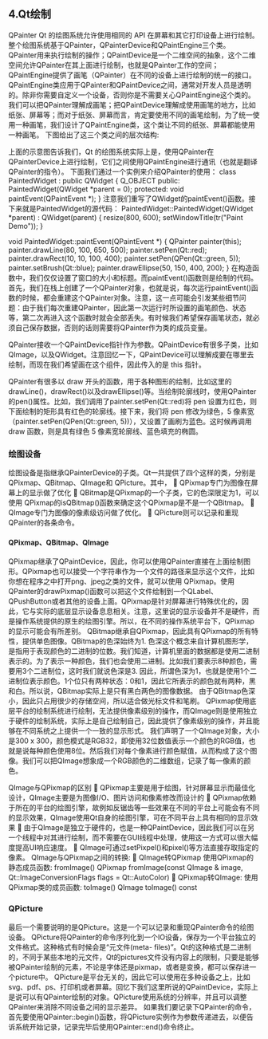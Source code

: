 ## 4.Qt绘制


QPainter
Qt 的绘图系统允许使用相同的 API 在屏幕和其它打印设备上进行绘制。整个绘图系统基于QPainter，QPainterDevice和QPaintEngine三个类。
QPainter用来执行绘制的操作；QPaintDevice是一个二维空间的抽象，这个二维空间允许QPainter在其上面进行绘制，也就是QPainter工作的空间；QPaintEngine提供了画笔（QPainter）在不同的设备上进行绘制的统一的接口。QPaintEngine类应用于QPainter和QPaintDevice之间，通常对开发人员是透明的。除非你需要自定义一个设备，否则你是不需要关心QPaintEngine这个类的。我们可以把QPainter理解成画笔；把QPaintDevice理解成使用画笔的地方，比如纸张、屏幕等；而对于纸张、屏幕而言，肯定要使用不同的画笔绘制，为了统一使用一种画笔，我们设计了QPaintEngine类，这个类让不同的纸张、屏幕都能使用一种画笔。
下图给出了这三个类之间的层次结构:
 
上面的示意图告诉我们，Qt 的绘图系统实际上是，使用QPainter在QPainterDevice上进行绘制，它们之间使用QPaintEngine进行通讯（也就是翻译QPainter的指令）。
下面我们通过一个实例来介绍QPainter的使用：
class PaintedWidget : public QWidget
{
    Q_OBJECT
public:
    PaintedWidget(QWidget *parent = 0);
protected:
    void paintEvent(QPaintEvent *);
}
注意我们重写了QWidget的paintEvent()函数。接下来就是PaintedWidget的源代码：
PaintedWidget::PaintedWidget(QWidget *parent) :
    QWidget(parent)
{
    resize(800, 600);
    setWindowTitle(tr("Paint Demo"));
}

void PaintedWidget::paintEvent(QPaintEvent *)
{
    QPainter painter(this);
    painter.drawLine(80, 100, 650, 500);
    painter.setPen(Qt::red);
    painter.drawRect(10, 10, 100, 400);
    painter.setPen(QPen(Qt::green, 5));
    painter.setBrush(Qt::blue);
    painter.drawEllipse(50, 150, 400, 200);
}
在构造函数中，我们仅仅设置了窗口的大小和标题。而paintEvent()函数则是绘制的代码。首先，我们在栈上创建了一个QPainter对象，也就是说，每次运行paintEvent()函数的时候，都会重建这个QPainter对象。注意，这一点可能会引发某些细节问题：由于我们每次重建QPainter，因此第一次运行时所设置的画笔颜色、状态等，第二次再进入这个函数时就会全部丢失。有时候我们希望保存画笔状态，就必须自己保存数据，否则的话则需要将QPainter作为类的成员变量。

QPainter接收一个QPaintDevice指针作为参数。QPaintDevice有很多子类，比如QImage，以及QWidget。注意回忆一下，QPaintDevice可以理解成要在哪里去绘制，而现在我们希望画在这个组件，因此传入的是 this 指针。

QPainter有很多以 draw 开头的函数，用于各种图形的绘制，比如这里的drawLine()，drawRect()以及drawEllipse()等。当绘制轮廓线时，使用QPainter的pen()属性。比如，我们调用了painter.setPen(Qt::red)将 pen 设置为红色，则下面绘制的矩形具有红色的轮廓线。接下来，我们将 pen 修改为绿色，5 像素宽（painter.setPen(QPen(Qt::green, 5))），又设置了画刷为蓝色。这时候再调用 draw 函数，则是具有绿色 5 像素宽轮廓线、蓝色填充的椭圆。

### 绘图设备
绘图设备是指继承QPainterDevice的子类。Qt一共提供了四个这样的类，分别是QPixmap、QBitmap、QImage和 QPicture。其中，
	QPixmap专门为图像在屏幕上的显示做了优化
	QBitmap是QPixmap的一个子类，它的色深限定为1，可以使用 QPixmap的isQBitmap()函数来确定这个QPixmap是不是一个QBitmap。
	QImage专门为图像的像素级访问做了优化。 
	QPicture则可以记录和重现QPainter的各条命令。

#### QPixmap、QBitmap、QImage
QPixmap继承了QPaintDevice，因此，你可以使用QPainter直接在上面绘制图形。QPixmap也可以接受一个字符串作为一个文件的路径来显示这个文件，比如你想在程序之中打开png、jpeg之类的文件，就可以使用 QPixmap。使用QPainter的drawPixmap()函数可以把这个文件绘制到一个QLabel、QPushButton或者其他的设备上面。QPixmap是针对屏幕进行特殊优化的，因此，它与实际的底层显示设备息息相关。注意，这里说的显示设备并不是硬件，而是操作系统提供的原生的绘图引擎。所以，在不同的操作系统平台下，QPixmap的显示可能会有所差别。
QBitmap继承自QPixmap，因此具有QPixmap的所有特性，提供单色图像。QBitmap的色深始终为1. 色深这个概念来自计算机图形学，是指用于表现颜色的二进制的位数。我们知道，计算机里面的数据都是使用二进制表示的。为了表示一种颜色，我们也会使用二进制。比如我们要表示8种颜色，需要用3个二进制位，这时我们就说色深是3. 因此，所谓色深为1，也就是使用1个二进制位表示颜色。1个位只有两种状态：0和1，因此它所表示的颜色就有两种，黑和白。所以说，QBitmap实际上是只有黑白两色的图像数据。
由于QBitmap色深小，因此只占用很少的存储空间，所以适合做光标文件和笔刷。
QPixmap使用底层平台的绘制系统进行绘制，无法提供像素级别的操作，而QImage则是使用独立于硬件的绘制系统，实际上是自己绘制自己，因此提供了像素级别的操作，并且能够在不同系统之上提供一个一致的显示形式。
我们声明了一个QImage对象，大小是300 x 300，颜色模式是RGB32，即使用32位数值表示一个颜色的RGB值，也就是说每种颜色使用8位。然后我们对每个像素进行颜色赋值，从而构成了这个图像。我们可以把QImage想象成一个RGB颜色的二维数组，记录了每一像素的颜色。


QImage与QPixmap的区别
	QPixmap主要是用于绘图，针对屏幕显示而最佳化设计，QImage主要是为图像I/O、图片访问和像素修改而设计的
	QPixmap依赖于所在的平台的绘图引擎，故例如反锯齿等一些效果在不同的平台上可能会有不同的显示效果，QImage使用Qt自身的绘图引擎，可在不同平台上具有相同的显示效果
	由于QImage是独立于硬件的，也是一种QPaintDevice，因此我们可以在另一个线程中对其进行绘制，而不需要在GUI线程中处理，使用这一方式可以很大幅度提高UI响应速度。
	QImage可通过setPixpel()和pixel()等方法直接存取指定的像素。
QImage与QPixmap之间的转换:
	QImage转QPixmap
使用QPixmap的静态成员函数: fromImage()
QPixmap	fromImage(const QImage & image, 
Qt::ImageConversionFlags flags = Qt::AutoColor)
	QPixmap转QImage:
使用QPixmap类的成员函数: toImage()
QImage toImage() const


### QPicture
最后一个需要说明的是QPicture。这是一个可以记录和重现QPainter命令的绘图设备。 QPicture将QPainter的命令序列化到一个IO设备，保存为一个平台独立的文件格式。这种格式有时候会是“元文件(meta- files)”。Qt的这种格式是二进制的，不同于某些本地的元文件，Qt的pictures文件没有内容上的限制，只要是能够被QPainter绘制的元素，不论是字体还是pixmap，或者是变换，都可以保存进一个picture中。
QPicture是平台无关的，因此它可以使用在多种设备之上，比如svg、pdf、ps、打印机或者屏幕。回忆下我们这里所说的QPaintDevice，实际上是说可以有QPainter绘制的对象。QPicture使用系统的分辨率，并且可以调整 QPainter来消除不同设备之间的显示差异。
如果我们要记录下QPainter的命令，首先要使用QPainter::begin()函数，将QPicture实例作为参数传递进去，以便告诉系统开始记录，记录完毕后使用QPainter::end()命令终止。


